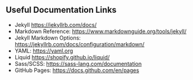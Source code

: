 ## Useful Documentation Links

* Jekyll https://jekyllrb.com/docs/
* Markdown Reference: https://www.markdownguide.org/tools/jekyll/
*  Jekyll Markdown Options: https://jekyllrb.com/docs/configuration/markdown/
* YAML: https://yaml.org
* Liquid https://shopify.github.io/liquid/
* Sass/SCSS: https://sass-lang.com/documentation
* GitHub Pages: https://docs.github.com/en/pages
